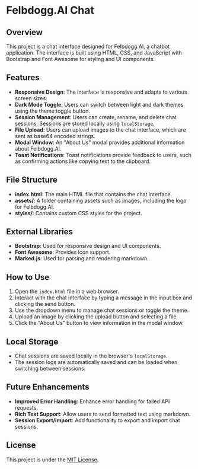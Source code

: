 # Felbdogg.AI Chat

## Overview
This project is a chat interface designed for Felbdogg.AI, a chatbot application. The interface is built using HTML, CSS, and JavaScript with Bootstrap and Font Awesome for styling and UI components.

## Features
- **Responsive Design**: The interface is responsive and adapts to various screen sizes.
- **Dark Mode Toggle**: Users can switch between light and dark themes using the theme toggle button.
- **Session Management**: Users can create, rename, and delete chat sessions. Sessions are stored locally using `localStorage`.
- **File Upload**: Users can upload images to the chat interface, which are sent as base64 encoded strings.
- **Modal Window**: An "About Us" modal provides additional information about Felbdogg.AI.
- **Toast Notifications**: Toast notifications provide feedback to users, such as confirming actions like copying text to the clipboard.

## File Structure
- **index.html**: The main HTML file that contains the chat interface.
- **assets/**: A folder containing assets such as images, including the logo for Felbdogg.AI.
- **styles/**: Contains custom CSS styles for the project.

## External Libraries
- **Bootstrap**: Used for responsive design and UI components.
- **Font Awesome**: Provides icon support.
- **Marked.js**: Used for parsing and rendering markdown.

## How to Use
1. Open the `index.html` file in a web browser.
2. Interact with the chat interface by typing a message in the input box and clicking the send button.
3. Use the dropdown menu to manage chat sessions or toggle the theme.
4. Upload an image by clicking the upload button and selecting a file.
5. Click the "About Us" button to view information in the modal window.

## Local Storage
- Chat sessions are saved locally in the browser's `localStorage`.
- The session logs are automatically saved and can be loaded when switching between sessions.

## Future Enhancements
- **Improved Error Handling**: Enhance error handling for failed API requests.
- **Rich Text Support**: Allow users to send formatted text using markdown.
- **Session Export/Import**: Add functionality to export and import chat sessions.

## License
This project is under the [MIT License](https://opensource.org/licenses/MIT).
